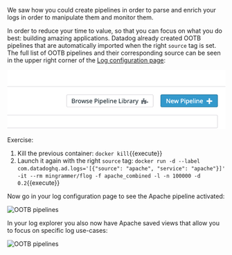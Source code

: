We saw how you could create pipelines in order to parse and enrich your logs in order to manipulate them and monitor them.

In order to reduce your time to value, so that you can focus on what you do best: building amazing applications. Datadog already created OOTB pipelines that are automatically imported when the right `source` tag is set. The full list of OOTB pipelines and their corresponding source can be seen in the upper right corner of the [Log configuration page](https://app.datadoghq.com/logs/pipelines):

![OOTB pipelines](https://raw.githubusercontent.com/l0k0ms/workshops/master/log-workshop-4/images/ootb-pipelines.png)

Exercise:

1. Kill the previous container: `docker kill`{{execute}}
2. Launch it again with the right `source` tag:
`docker run -d --label com.datadoghq.ad.logs='[{"source": "apache", "service": "apache"}]' -it --rm mingrammer/flog -f apache_combined -l -n 100000 -d 0.2`{{execute}}

Now go in your log configuration page to see the Apache pipeline activated:

![OOTB pipelines](https://raw.githubusercontent.com/l0k0ms/workshops/master/log-workshop-4/images/.png)

In your log explorer you also now have Apache saved views that allow you to focus on specific log use-cases:

![OOTB pipelines](https://raw.githubusercontent.com/l0k0ms/workshops/master/log-workshop-4/images/.png)